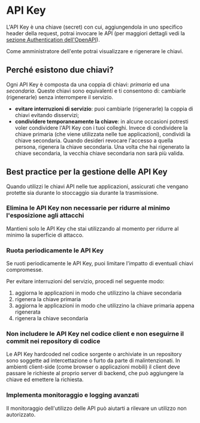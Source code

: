 # API Key

L'API Key è una chiave (secret) con cui, aggiungendola in uno specifico header della request, potrai invocare le API (per maggiori dettagli vedi la [sezione Authentication dell'OpenAPI](https://developer.io.italia.it/openapi.html#section/Authentication)).

Come amministratore dell'ente potrai visualizzare e rigenerare le chiavi.&#x20;

## Perché esistono due chiavi?

Ogni API Key è composta da una coppia di chiavi: _primaria_ ed una _secondaria_. Queste chiavi sono equivalenti e ti consentono di: cambiarle (rigenerarle) senza interrompere il servizio.

* **evitare interruzioni di servizio**: puoi cambiarle (rigenerarle) la coppia di chiavi evitando disservizi;
* **condividere temporaneamente la chiave**: in alcune occasioni potresti voler condividere l'API Key con i tuoi colleghi. Invece di condividere la chiave primaria (che viene utilizzata nelle tue applicazioni), condividi la chiave secondaria. Quando desideri revocare l'accesso a quella persona, rigenera la chiave secondaria. Una volta che hai rigenerato la chiave secondaria, la vecchia chiave secondaria non sarà più valida.

## Best practice per la gestione delle API Key

Quando utilizzi le chiavi API nelle tue applicazioni, assicurati che vengano protette sia durante lo stoccaggio sia durante la trasmissione.

### Elimina le API Key non necessarie per ridurre al minimo l'esposizione agli attacchi <a href="#delete-unneeded-keys" id="delete-unneeded-keys"></a>

Mantieni solo le API Key che stai utilizzando al momento per ridurre al minimo la superficie di attacco.

### Ruota periodicamente le API Key <a href="#rotate" id="rotate"></a>

Se ruoti periodicamente le API Key, puoi limitare l'impatto di eventuali chiavi compromesse.

Per evitare interruzioni del servizio, procedi nel seguente modo:

1. aggiorna le applicazioni in modo che utilizzino la chiave secondaria
2. rigenera la chiave primaria
3. aggiorna le applicazioni in modo che utilizzino la chiave primaria appena rigenerata
4. rigenera la chiave secondaria

### Non includere le API Key nel codice client e non eseguirne il commit nei repository di codice <a href="#no-commits" id="no-commits"></a>

Le API Key hardcoded nel codice sorgente o archiviate in un repository sono soggette ad intercettazione o furto da parte di malintenzionati. In ambienti client-side (come browser o applicazioni mobili) il client deve passare le richieste al proprio server di backend, che può aggiungere la chiave ed emettere la richiesta.

### Implementa monitoraggio e logging avanzati <a href="#logging-monitoring" id="logging-monitoring"></a>

Il monitoraggio dell'utilizzo delle API può aiutarti a rilevare un utilizzo non autorizzato.
